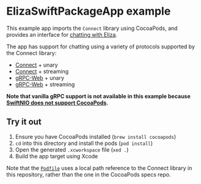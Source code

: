 # ElizaSwiftPackageApp example

This example app imports the `Connect` library using CocoaPods,
and provides an interface for
[chatting with Eliza](https://connect.build/demo).

The app has support for chatting using a variety of protocols supported by
the Connect library:

- [Connect](https://connect.build) + unary
- [Connect](https://connect.build) + streaming
- [gRPC-Web](https://github.com/grpc/grpc-web) + unary
- [gRPC-Web](https://github.com/grpc/grpc-web) + streaming

**Note that vanilla gRPC support is not available in this example because
[SwiftNIO does not support CocoaPods](https://github.com/apple/swift-nio/issues/2393).**

## Try it out

1. Ensure you have CocoaPods installed (`brew install cocoapods`)
2. `cd` into this directory and install the pods (`pod install`)
3. Open the generated `.xcworkspace` file (`xed .`)
4. Build the app target using Xcode

Note that the [`Podfile`](./Podfile) uses a local path reference to the
Connect library in this repository, rather than the one in the CocoaPods
specs repo.
